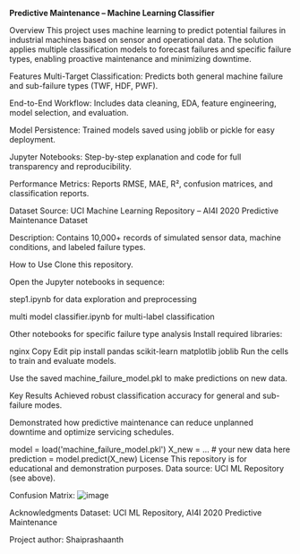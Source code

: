 **Predictive Maintenance – Machine Learning Classifier**


Overview
This project uses machine learning to predict potential failures in industrial machines based on sensor and operational data. The solution applies multiple classification models to forecast failures and specific failure types, enabling proactive maintenance and minimizing downtime.

Features
Multi-Target Classification: Predicts both general machine failure and sub-failure types (TWF, HDF, PWF).

End-to-End Workflow: Includes data cleaning, EDA, feature engineering, model selection, and evaluation.

Model Persistence: Trained models saved using joblib or pickle for easy deployment.

Jupyter Notebooks: Step-by-step explanation and code for full transparency and reproducibility.

Performance Metrics: Reports RMSE, MAE, R², confusion matrices, and classification reports.

Dataset
Source: UCI Machine Learning Repository – AI4I 2020 Predictive Maintenance Dataset

Description: Contains 10,000+ records of simulated sensor data, machine conditions, and labeled failure types.


How to Use
Clone this repository.

Open the Jupyter notebooks in sequence:

step1.ipynb for data exploration and preprocessing

multi model classifier.ipynb for multi-label classification

Other notebooks for specific failure type analysis
Install required libraries:

nginx
Copy
Edit
pip install pandas scikit-learn matplotlib joblib
Run the cells to train and evaluate models.

Use the saved machine_failure_model.pkl to make predictions on new data.

Key Results
Achieved robust classification accuracy for general and sub-failure modes.

Demonstrated how predictive maintenance can reduce unplanned downtime and optimize servicing schedules.


model = load('machine_failure_model.pkl')
X_new = ... # your new data here
prediction = model.predict(X_new)
License
This repository is for educational and demonstration purposes.
Data source: UCI ML Repository (see above).

Confusion Matrix:
![image](https://github.com/user-attachments/assets/e7a63b77-ad6f-4ca3-aa52-8ed65bc407ab)


Acknowledgments
Dataset: UCI ML Repository, AI4I 2020 Predictive Maintenance

Project author: Shaiprashaanth
